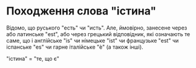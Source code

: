 # Походження слова "істина"

Відомо, що руського "есть" чи "исть". Але, ймовірно, занесене через або латинське "est", або через грецький відповідник, які означають те саме, що і англійське "is" чи німецьке "ist" чи французьке "est" чи іспанське "es" чи гарне італійське "è" (а також інші).

"істина" = "те, що є"
